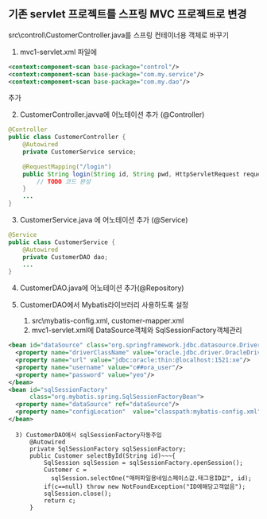 ## 기존 servlet 프로젝트를 스프링 MVC 프로젝트로 변경

src\control\CustomerController.java를 스프링 컨테이너용 객체로 바꾸기
1. mvc1-servlet.xml 파일에
```xml
<context:component-scan base-package="control"/>
<context:component-scan base-package="com.my.service"/>
<context:component-scan base-package="com.my.dao"/>
``` 
추가

2. CustomerController.javva에 어노테이션 추가 (@Controller)
```java
@Controller
public class CustomerController {
	@Autowired
	private CustomerService service;
	
	@RequestMapping("/login")
	public String login(String id, String pwd, HttpServletRequest request) {	
		// TODO 코드 완성 
	}
	...
}
```
3. CustomerService.java 에 어노테이션 추가 (@Service)
```java
@Service
public class CustomerService {
	@Autowired
	private CustomerDAO dao;
	...
}
```
4. CustomerDAO.java에 어노테이션 추가(@Repository)

5. CustomerDAO에서 Mybatis라이브러리 사용하도록 설정
      1) src\mybatis-config.xml, customer-mapper.xml
      2) mvc1-servlet.xml에 DataSource객체와 SqlSessionFactory객체관리
```xml
<bean id="dataSource" class="org.springframework.jdbc.datasource.DriverManagerDataSource">
  <property name="driverClassName" value="oracle.jdbc.driver.OracleDriver"/>
  <property name="url" value="jdbc:oracle:thin:@localhost:1521:xe"/>
  <property name="username" value="c##ora_user"/>
  <property name="password" value="yeo"/>
</bean>
<bean id="sqlSessionFactory"
      class="org.mybatis.spring.SqlSessionFactoryBean">
  <property name="dataSource" ref="dataSource"/>
  <property name="configLocation"  value="classpath:mybatis-config.xml"/>
</bean> 
```
      3) CustomerDAO에서 sqlSessionFactory자동주입
          @Autowired
          private SqlSessionFactory sqlSessionFactory;
          public Customer selectById(String id)~~~{
              SqlSession sqlSession = sqlSessionFactory.openSession();
              Customer c = 
                sqlSession.selectOne("매퍼파일용네임스페이스값.태그용ID값", id);
              if(c==null) throw new NotFoundException("ID에해당고객없음");
              sqlSession.close();
              return c;
          }


<!--stackedit_data:
eyJoaXN0b3J5IjpbLTExMDE1NDcwMTMsNjY4NTQ0NTU3XX0=
-->